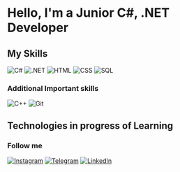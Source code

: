 # Hello, I'm a  Junior C#, .NET Developer

## My Skills

![C#](https://img.shields.io/badge/-C%23-090909?style=for-the-badge&logo=c-sharp&logoColor=white)
![.NET](https://img.shields.io/badge/.NET-090909?style=for-the-badge&logo=.net&logoColor=white)
![HTML](https://img.shields.io/badge/-HTML-090909?style=for-the-badge&logo=html5&logoColor=transparent)
![CSS](https://img.shields.io/badge/-CSS-090909?style=for-the-badge&logo=css3&logoColor=1572B6)
![SQL](https://img.shields.io/badge/-SQL-090909?style=for-the-badge&logo=mysql&logoColor=white)

### Additional Important skills
![C++](https://img.shields.io/badge/c++-090909?style=for-the-badge&logo=c%2B%2B&logoColor=00599C)
![Git](https://img.shields.io/badge/-GIT-090909?style=for-the-badge&logo=git&logoColor=E34F26)

## Technologies in progress of Learning


### Follow me

[![Instagram](https://img.shields.io/badge/-Instagram-090909?style=for-the-badge&logo=instagram&logoColor=E4405F)](https://www.instagram.com/kostia.semkiv/)
[![Telegram](https://img.shields.io/badge/-Telegram-090909?style=for-the-badge&logo=telegram&logoColor=26A5E4)](https://t.me/Kostia_SS)
[![LinkedIn](https://img.shields.io/badge/-LinkedIn-090909?style=for-the-badge&logo=Linkedin&logoColor=whiye)](https://www.linkedin.com/in/kostiasemkiv/)
